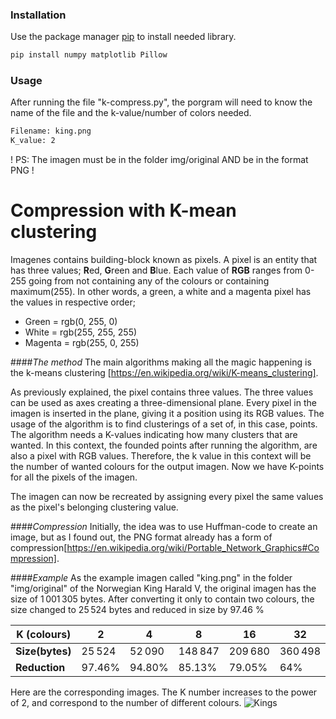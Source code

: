 ### Installation

Use the package manager [pip](https://pip.pypa.io/en/stable/) to install needed library.

```bash
pip install numpy matplotlib Pillow
```

### Usage

After running the file "k-compress.py", the porgram will need to know the name of the file and the k-value/number of colors needed.

```bash
Filename: king.png
K_value: 2
```
! PS: The imagen must be in the folder img/original AND be in the format PNG !

# **Compression with K-mean clustering**

Imagenes contains building-block known as pixels. A pixel is an entity that has three values; **R**ed, **G**reen and **B**lue. Each value of **RGB** ranges from 0-255 going from not containing any of the colours or containing maximum(255). In other words, a green, a white and a magenta pixel has the values in respective order; 

- Green = rgb(0, 255, 0) 
- White = rgb(255, 255, 255)
- Magenta = rgb(255, 0, 255)

####*The method*
The main algorithms making all the magic happening is the k-means clustering [https://en.wikipedia.org/wiki/K-means_clustering]. 

As previously explained, the pixel contains three values. The three values can be used as axes creating a three-dimensional plane. Every pixel in the imagen is inserted in the plane, giving it a position using its RGB values. 
The usage of the algorithm is to find clusterings of a set of, in this case, points. The algorithm needs a K-values indicating how many clusters that are wanted. In this context, the founded points after running the algorithm, are also a pixel with RGB values. Therefore, the k value in this context will be the number of wanted colours for the output imagen. Now we have K-points for all the pixels of the imagen.

The imagen can now be recreated by assigning every pixel the same values as the pixel's belonging clustering value. 


####*Compression*
Initially, the idea was to use Huffman-code to create an image, but as I found out, the PNG format already has a form of compression[https://en.wikipedia.org/wiki/Portable_Network_Graphics#Compression].


####*Example*
As the example imagen called "king.png" in the folder "img/original" of the Norwegian King Harald V, the original imagen has the size of 1 001 305 bytes.
After converting it only to contain two colours, the size changed to 25 524 bytes and reduced in size by 97.46 %

| **K (colours)**  | 2  |  4 | 8  | 16  | 32  | 64  | 128  | 256  |
|---|---|---|---|---|---|---|---|---|
|  **Size(bytes)** | 25 524  | 52 090 | 148 847  | 209 680  |  360 498 | 509 475  |  701 327 |  900 328 |
|  **Reduction** | 97.46%  | 94.80%  | 85.13%  | 79.05%  |  64% | 49.12%  |  29.95% |  10.08% |


Here are the corresponding images. The K number increases to the power of 2, and correspond to the number of different colours.
![Kings](https://github.com/tartaruz/K_compress/blob/master/img/banner/output_2-4-8-16-32.png)
